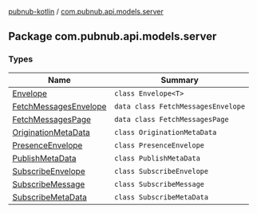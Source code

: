[pubnub-kotlin](../index.md) / [com.pubnub.api.models.server](./index.md)

## Package com.pubnub.api.models.server

### Types

| Name | Summary |
|---|---|
| [Envelope](-envelope/index.md) | `class Envelope<T>` |
| [FetchMessagesEnvelope](-fetch-messages-envelope/index.md) | `data class FetchMessagesEnvelope` |
| [FetchMessagesPage](-fetch-messages-page/index.md) | `data class FetchMessagesPage` |
| [OriginationMetaData](-origination-meta-data/index.md) | `class OriginationMetaData` |
| [PresenceEnvelope](-presence-envelope/index.md) | `class PresenceEnvelope` |
| [PublishMetaData](-publish-meta-data/index.md) | `class PublishMetaData` |
| [SubscribeEnvelope](-subscribe-envelope/index.md) | `class SubscribeEnvelope` |
| [SubscribeMessage](-subscribe-message/index.md) | `class SubscribeMessage` |
| [SubscribeMetaData](-subscribe-meta-data/index.md) | `class SubscribeMetaData` |
